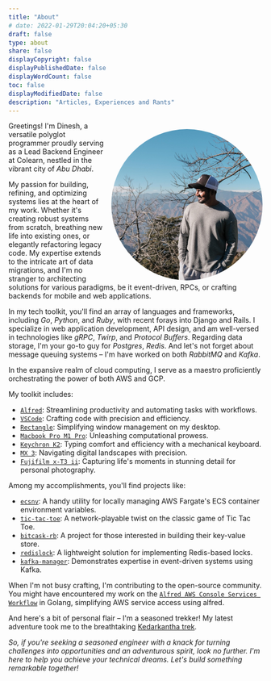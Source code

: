 ```yaml
---
title: "About"
# date: 2022-01-29T20:04:20+05:30
draft: false
type: about
share: false
displayCopyright: false
displayPublishedDate: false
displayWordCount: false
toc: false
displayModifiedDate: false
description: "Articles, Experiences and Rants"
---
```


<img src="featured.JPG" style="margin: 15px 0px 0px 15px; float: right; border-radius: 50%;" width="300" height="300" alt="dp"/>

Greetings! I'm Dinesh, a versatile polyglot programmer proudly serving as a Lead Backend Engineer at Colearn, nestled in the vibrant city of *Abu Dhabi*.

My passion for building, refining, and optimizing systems lies at the heart of my work. Whether it's creating robust systems from scratch, breathing new life into existing ones, or elegantly refactoring legacy code. My expertise extends to the intricate art of data migrations, and I'm no stranger to architecting solutions for various paradigms, be it event-driven, RPCs, or crafting backends for mobile and web applications.

In my tech toolkit, you'll find an array of languages and frameworks, including *Go*, *Python*, and *Ruby*, with recent forays into Django and Rails. I specialize in web application development, API design, and am well-versed in technologies like *gRPC*, *Twirp*, and *Protocol Buffers*. Regarding data storage, I'm your go-to guy for *Postgres*, *Redis*. And let's not forget about message queuing systems – I'm have worked on both *RabbitMQ* and *Kafka*.

In the expansive realm of cloud computing, I serve as a maestro proficiently orchestrating the power of both AWS and GCP.

My toolkit includes:

- [`Alfred`](https://www.alfredapp.com/): Streamlining productivity and automating tasks with workflows.
- [`VSCode`](https://code.visualstudio.com/): Crafting code with precision and efficiency.
- [`Rectangle`](https://rectangleapp.com/): Simplifying window management on my desktop.
- [`Macbook Pro M1 Pro`](https://www.apple.com/ae/shop/buy-mac/macbook-pro): Unleashing computational prowess.
- [`Keychron K2`](https://www.keychron.com/products/keychron-k2-wireless-mechanical-keyboard): Typing comfort and efficiency with a mechanical keyboard.
- [`MX 3`](https://www.logitech.com/en-us/products/mice/mx-master-3s.html): Navigating digital landscapes with precision.
- [`Fujifilm x-T3 ii`](https://fujifilm-x.com/global/products/cameras/x-t3/): Capturing life's moments in stunning detail for personal photography.

Among my accomplishments, you'll find projects like:

- [`ecsnv`](https://github.com/dineshgowda24/ecsnv): A handy utility for locally managing AWS Fargate's ECS container environment variables.
- [`tic-tac-toe`](https://github.com/dineshgowda24/tic-tac-toe): A network-playable twist on the classic game of Tic Tac Toe.
- [`bitcask-rb`](https://github.com/dineshgowda24/bitcask-rb): A project for those interested in building their key-value store.
- [`redislock`](https://github.com/dineshgowda24/redislock): A lightweight solution for implementing Redis-based locks.
- [`kafka-manager`](https://github.com/dineshgowda24/kafka_manager): Demonstrates expertise in event-driven systems using Kafka.

When I'm not busy crafting, I'm contributing to the open-source community. You might have encountered my work on the [`Alfred AWS Console Services Workflow`](https://github.com/rkoval/alfred-aws-console-services-workflow) in Golang, simplifying AWS service access using alfred.

And here's a bit of personal flair – I'm a seasoned trekker! My latest adventure took me to the breathtaking [Kedarkantha trek](https://en.wikipedia.org/wiki/Kedarkantha).

*So, if you're seeking a seasoned engineer with a knack for turning challenges into opportunities and an adventurous spirit, look no further. I'm here to help you achieve your technical dreams. Let's build something remarkable together!*
